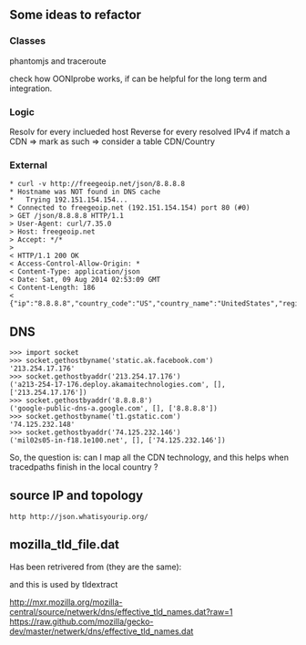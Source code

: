 ## Some ideas to refactor

### Classes

phantomjs and traceroute

check how OONIprobe works, if can be helpful for the long term and integration.

### Logic

Resolv for every inclueded host
Reverse for every resolved IPv4
if match a CDN => mark as such => consider a table CDN/Country

### External

    * curl -v http://freegeoip.net/json/8.8.8.8
    * Hostname was NOT found in DNS cache
    *   Trying 192.151.154.154...
    * Connected to freegeoip.net (192.151.154.154) port 80 (#0)
    > GET /json/8.8.8.8 HTTP/1.1
    > User-Agent: curl/7.35.0
    > Host: freegeoip.net
    > Accept: */*
    > 
    < HTTP/1.1 200 OK
    < Access-Control-Allow-Origin: *
    < Content-Type: application/json
    < Date: Sat, 09 Aug 2014 02:53:09 GMT
    < Content-Length: 186
    < 
    {"ip":"8.8.8.8","country_code":"US","country_name":"UnitedStates","region_code":"","region_name":"","city":"","zipcode":"","latitude":38,"longitude":-97,"metro_code":"","area_code":""}

## DNS

    >>> import socket
    >>> socket.gethostbyname('static.ak.facebook.com')
    '213.254.17.176'
    >>> socket.gethostbyaddr('213.254.17.176')
    ('a213-254-17-176.deploy.akamaitechnologies.com', [], ['213.254.17.176'])
    >>> socket.gethostbyaddr('8.8.8.8')
    ('google-public-dns-a.google.com', [], ['8.8.8.8'])
    >>> socket.gethostbyname('t1.gstatic.com')
    '74.125.232.148'
    >>> socket.gethostbyaddr('74.125.232.146')
    ('mil02s05-in-f18.1e100.net', [], ['74.125.232.146'])


So, the question is: can I map all the CDN technology, and this helps when tracedpaths finish in the local country ?

## source IP and topology

    http http://json.whatisyourip.org/


## mozilla_tld_file.dat

Has been retrivered from (they are the same):

and this is used by tldextract

http://mxr.mozilla.org/mozilla-central/source/netwerk/dns/effective_tld_names.dat?raw=1
https://raw.github.com/mozilla/gecko-dev/master/netwerk/dns/effective_tld_names.dat


